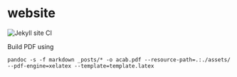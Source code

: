 # website

![Jekyll site CI](https://github.com/beschlagnahmt-org/website/workflows/Jekyll%20site%20CI/badge.svg)

Build PDF using

`pandoc -s -f markdown _posts/* -o acab.pdf --resource-path=.:./assets/ --pdf-engine=xelatex --template=template.latex`

